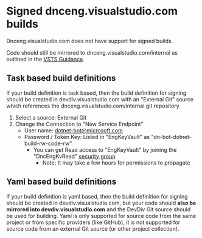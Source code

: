 # Signed dnceng.visualstudio.com builds

Dnceng.visualstudio.com does not have support for signed builds.  

Code should still be mirrored to dnceng.visualstudio.com/internal as outlined in the [VSTS Guidance](https://github.com/dotnet/arcade/blob/master/Documentation/VSTS/VSTSGuidance.md#projects).

## Task based build definitions

If your build definition is task based, then the build definition for signing should be created in devdiv.visualstudio.com with an "External Git" source which references the dnceng.visualstudio.com/internal git repository

1. Select a source: External Git
2. Change the Connection to "New Service Endpoint"
    - User name: dotnet-bot@microsoft.com
    - Password / Token Key: Listed in "EngKeyVault" as "dn-bot-dotnet-build-rw-code-rw"
      - You can get Read access to "EngKeyVault" by joining the "DncEngKvRead" [security group](https://idweb/identitymanagement/aspx/groups/AllGroups.aspx)
        - Note: It may take a few hours for permissions to propagate

## Yaml based build definitions

If your build definition is yaml based, then the build definition for signing should be created in devdiv.visualstudio.com, but your code should **also be mirrored into devdiv.visualstudio.com** and the DevDiv Git source should be used for building.  Yaml is only supported for source code from the same project or from specific providers (like GitHub), it is not supported for source code from an external Git source (or other project collection).